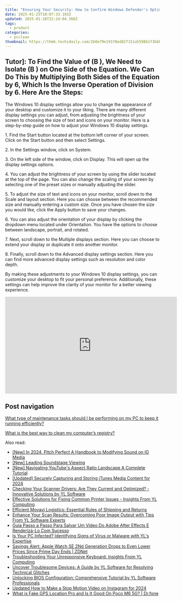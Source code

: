 ```yaml
---
title: "Ensuring Your Security: How to Confirm Windows Defender's Optimal Performance with Tips From YL Software Experts"
date: 2025-01-25T18:07:33.165Z
updated: 2025-01-26T22:24:04.566Z
tags:
  - product
categories:
  - pcclean
thumbnail: https://thmb.techidaily.com/2b0e79e191f0ed82f151a5598b1f3bbb7dbdcce948e1ec31321e7ff03bc36bee.jpg
---
```


## Tutor]: To Find the Value of \(B \), We Need to Isolate \(B \) on One Side of the Equation. We Can Do This by Multiplying Both Sides of the Equation by 6, Which Is the Inverse Operation of Division by 6. Here Are the Steps:

The Windows 10 display settings allow you to change the appearance of your desktop and customize it to your liking. There are many different display settings you can adjust, from adjusting the brightness of your screen to choosing the size of text and icons on your monitor. Here is a step-by-step guide on how to adjust your Windows 10 display settings. 

1\. Find the Start button located at the bottom left corner of your screen. Click on the Start button and then select Settings.

2\. In the Settings window, click on System.

3\. On the left side of the window, click on Display. This will open up the display settings options. 

4\. You can adjust the brightness of your screen by using the slider located at the top of the page. You can also change the scaling of your screen by selecting one of the preset sizes or manually adjusting the slider.

5\. To adjust the size of text and icons on your monitor, scroll down to the Scale and layout section. Here you can choose between the recommended size and manually entering a custom size. Once you have chosen the size you would like, click the Apply button to save your changes.

6\. You can also adjust the orientation of your display by clicking the dropdown menu located under Orientation. You have the options to choose between landscape, portrait, and rotated.

7\. Next, scroll down to the Multiple displays section. Here you can choose to extend your display or duplicate it onto another monitor.

8\. Finally, scroll down to the Advanced display settings section. Here you can find more advanced display settings such as resolution and color depth. 

By making these adjustments to your Windows 10 display settings, you can customize your desktop to fit your personal preference. Additionally, these settings can help improve the clarity of your monitor for a better viewing experience.

<!-- affiliate ads begin -->
<iframe width="560" height="315" src="https://www.youtube.com/embed/UCqHbpxQGP4?si=XGkajFHdqyoKNAFM" title="YouTube video player" frameborder="0" allow="accelerometer; autoplay; clipboard-write; encrypted-media; gyroscope; picture-in-picture; web-share" referrerpolicy="strict-origin-when-cross-origin" allowfullscreen></iframe>
<!-- affiliate ads end -->

## Post navigation

[What type of maintenance tasks should I be performing on my PC to keep it running efficiently?](https://tools.techidaily.com/pcclean/products/)

[What is the best way to clean my computer’s registry?](https://tools.techidaily.com/pcclean/products/)

<ins class="adsbygoogle"
     style="display:block"
     data-ad-format="autorelaxed"
     data-ad-client="ca-pub-7571918770474297"
     data-ad-slot="1223367746"></ins>

<ins class="adsbygoogle"
     style="display:block"
     data-ad-client="ca-pub-7571918770474297"
     data-ad-slot="8358498916"
     data-ad-format="auto"
     data-full-width-responsive="true"></ins>

<span class="atpl-alsoreadstyle">Also read:</span>
<div><ul>
<li><a href="https://instagram-video-files.techidaily.com/new-in-2024-pitch-perfect-a-handbook-to-modifying-sound-on-ig-media/"><u>[New] In 2024, Pitch Perfect A Handbook to Modifying Sound on IG Media</u></a></li>
<li><a href="https://extra-support.techidaily.com/new-leading-soundstage-viewing/"><u>[New] Leading Soundstage Viewing</u></a></li>
<li><a href="https://facebook-video-share.techidaily.com/new-navigating-youtubes-aspect-ratio-landscape-a-complete-tutorial/"><u>[New] Navigating YouTube's Aspect Ratio Landscape A Complete Tutorial</u></a></li>
<li><a href="https://remote-screen-capture.techidaily.com/updated-securely-capturing-and-storing-itunes-media-content-for-2024/"><u>[Updated] Securely Capturing and Storing iTunes Media Content for 2024</u></a></li>
<li><a href="https://win-cloud.techidaily.com/checking-your-scanner-drivers-are-they-current-and-optimized-innovative-solutions-by-yl-software/"><u>Checking Your Scanner Drivers: Are They Current and Optimized? - Innovative Solutions by YL Software</u></a></li>
<li><a href="https://win-cloud.techidaily.com/effective-solutions-for-fixing-common-printer-issues-insights-from-yl-computing/"><u>Effective Solutions for Fixing Common Printer Issues - Insights From YL Computing</u></a></li>
<li><a href="https://blog-min.techidaily.com/efficient-movavi-logistics-essential-rules-of-shipping-and-returns/"><u>Efficient Movavi Logistics: Essential Rules of Shipping and Returns</u></a></li>
<li><a href="https://win-cloud.techidaily.com/enhance-your-scan-results-overcoming-poor-image-output-with-tips-from-yl-software-experts/"><u>Enhance Your Scan Results: Overcoming Poor Image Output with Tips From YL Software Experts</u></a></li>
<li><a href="https://win-amazing.techidaily.com/guia-passo-a-passo-para-salvar-um-video-do-adobe-after-effects-e-renderiza-lo-com-sucesso/"><u>Guia Passo a Passo Para Salvar Um Video Do Adobe After Effects E Renderizá-Lo Com Sucesso</u></a></li>
<li><a href="https://win-cloud.techidaily.com/is-your-pc-infected-identifying-signs-of-virus-or-malware-with-yls-expertise/"><u>Is Your PC Infected? Identifying Signs of Virus or Malware with YL's Expertise</u></a></li>
<li><a href="https://tech-savvy.techidaily.com/savings-alert-apple-watch-se-2nd-generation-drops-to-even-lower-prices-since-prime-day-ends-zdnet/"><u>Savings Alert: Apple Watch SE 2Nd Generation Drops to Even Lower Prices Since Prime Day Ends | ZDNet</u></a></li>
<li><a href="https://win-cloud.techidaily.com/troubleshooting-your-unresponsive-keyboard-insights-from-yl-computing/"><u>Troubleshooting Your Unresponsive Keyboard: Insights From YL Computing</u></a></li>
<li><a href="https://win-cloud.techidaily.com/uncover-troublesome-devices-a-guide-by-yl-software-for-resolving-technical-glitches/"><u>Uncover Troublesome Devices: A Guide by YL Software for Resolving Technical Glitches</u></a></li>
<li><a href="https://win-cloud.techidaily.com/unlocking-bios-configuration-comprehensive-tutorial-by-yl-software-professionals/"><u>Unlocking BIOS Configuration: Comprehensive Tutorial by YL Software Professionals</u></a></li>
<li><a href="https://video-content-creator.techidaily.com/updated-how-to-make-a-stop-motion-video-on-instagram-for-2024/"><u>Updated How to Make a Stop Motion Video on Instagram for 2024</u></a></li>
<li><a href="https://fake-location.techidaily.com/what-is-fake-gps-location-pro-and-is-it-good-on-poco-m6-5g-drfone-by-drfone-virtual-android/"><u>What is Fake GPS Location Pro and Is It Good On Poco M6 5G? | Dr.fone</u></a></li>
</ul></div>

